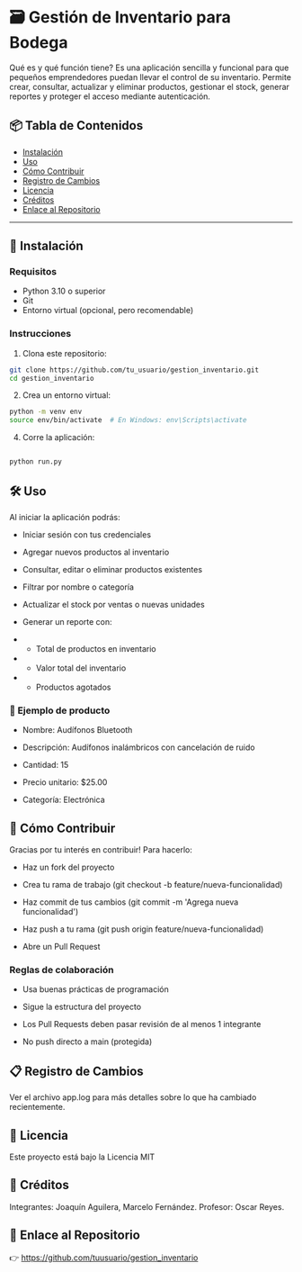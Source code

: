 # 🗃️ Gestión de Inventario para Bodega

Qué es y qué función tiene? Es una aplicación sencilla y funcional para que pequeños emprendedores puedan llevar el control de su inventario. Permite crear, consultar, actualizar y eliminar productos, gestionar el stock, generar reportes y proteger el acceso mediante autenticación.

## 📦 Tabla de Contenidos

- [Instalación](#instalación)
- [Uso](#uso)
- [Cómo Contribuir](#cómo-contribuir)
- [Registro de Cambios](#registro-de-cambios)
- [Licencia](#licencia)
- [Créditos](#créditos)
- [Enlace al Repositorio](#enlace-al-repositorio)

---

## 🚀 Instalación

### Requisitos

- Python 3.10 o superior
- Git
- Entorno virtual (opcional, pero recomendable)

### Instrucciones

1. Clona este repositorio:

```bash
git clone https://github.com/tu_usuario/gestion_inventario.git
cd gestion_inventario

```

2. Crea un entorno virtual:

```bash
python -m venv env
source env/bin/activate  # En Windows: env\Scripts\activate
```


4. Corre la aplicación:

```bash

python run.py

```

## 🛠️ Uso
Al iniciar la aplicación podrás:

- Iniciar sesión con tus credenciales

- Agregar nuevos productos al inventario

- Consultar, editar o eliminar productos existentes

- Filtrar por nombre o categoría

- Actualizar el stock por ventas o nuevas unidades

- Generar un reporte con:

- - Total de productos en inventario

- - Valor total del inventario

- - Productos agotados

### 📝 Ejemplo de producto
- Nombre: Audífonos Bluetooth

- Descripción: Audífonos inalámbricos con cancelación de ruido

- Cantidad: 15

- Precio unitario: $25.00

- Categoría: Electrónica

## 🤝 Cómo Contribuir
Gracias por tu interés en contribuir! Para hacerlo:

- Haz un fork del proyecto

- Crea tu rama de trabajo (git checkout -b feature/nueva-funcionalidad)

- Haz commit de tus cambios (git commit -m 'Agrega nueva funcionalidad')

- Haz push a tu rama (git push origin feature/nueva-funcionalidad)

- Abre un Pull Request

### Reglas de colaboración
- Usa buenas prácticas de programación

- Sigue la estructura del proyecto

- Los Pull Requests deben pasar revisión de al menos 1 integrante

- No push directo a main (protegida)

## 📋 Registro de Cambios
Ver el archivo app.log para más detalles sobre lo que ha cambiado recientemente.

## 📄 Licencia
Este proyecto está bajo la Licencia MIT 

## 👥 Créditos
Integrantes: Joaquín Aguilera, Marcelo Fernández.
Profesor: Oscar Reyes.

## 🔗 Enlace al Repositorio
👉 https://github.com/tuusuario/gestion_inventario
